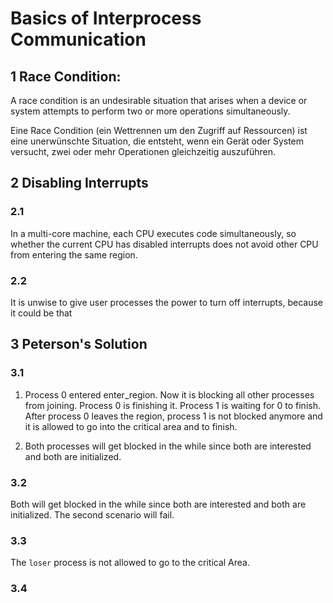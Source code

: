# Basics of Interprocess Communication

## 1 Race Condition:
  A race condition is an undesirable situation that arises when a device or system attempts to perform two or more operations simultaneously.

  Eine Race Condition (ein Wettrennen um den Zugriff auf Ressourcen) ist eine unerwünschte Situation, die entsteht, wenn ein Gerät oder System versucht, zwei oder mehr Operationen gleichzeitig auszuführen.

## 2 Disabling Interrupts
### **2.1**
In a multi-core machine, each CPU executes code simultaneously,
so whether the current CPU has disabled interrupts does not avoid other CPU from entering the same region.

### **2.2**
  It is unwise to give user processes the power to turn off interrupts, because it could be that


## 3 Peterson's Solution
### **3.1**
1. Process 0 entered enter_region.
   Now it is blocking all other processes from joining.
   Process 0 is finishing it.
   Process 1 is waiting for 0 to finish.
   After process 0 leaves the region, process 1 is not blocked anymore and it is allowed to go into the critical area and to finish.

2. Both processes will get blocked in the while since both are interested and both are initialized.

### **3.2**
  Both will get blocked in the while since both are interested and both are initialized.
  The second scenario will fail.

### **3.3**
  The `loser` process is not allowed to go to the critical Area.

### **3.4**

